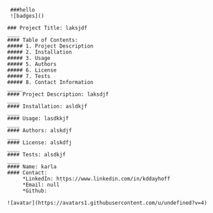 
     ###hello
     ![badges]()  
     
    ### Project Title: laksjdf
    ____
    #### Table of Contents:
    ##### 1. Project Description
    ##### 2. Installation
    ##### 3. Usage
    ##### 5. Authors
    ##### 6. License
    ##### 7. Tests
    ##### 8. Contact Information
    _____
    #### Project Description: laksdjf
    ____
    #### Installation: asldkjf
    ____
    #### Usage: lasdkkjf
    ____ 
    #### Authors: alskdjf
    ____
    #### License: alskdfj
    ____
    #### Tests: alsdkjf
    ____
    #### Name: karla
    #### Contact:
         *LinkedIn: https://www.linkedin.com/in/kddayhoff
         *Email: null
         *Github: 

    ![avatar](https://avatars1.githubusercontent.com/u/undefined?v=4)   
    
    